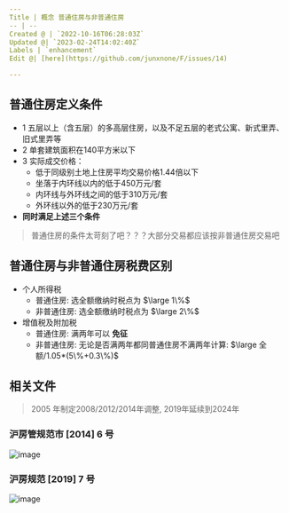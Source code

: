 ```yaml
---
Title | 概念 普通住房与非普通住房
-- | --
Created @ | `2022-10-16T06:28:03Z`
Updated @| `2023-02-24T14:02:40Z`
Labels | `enhancement`
Edit @| [here](https://github.com/junxnone/F/issues/14)

---
```


## 普通住房定义条件

- 1 五层以上（含五层）的多高层住房，以及不足五层的老式公寓、新式里弄、旧式里弄等
- 2 单套建筑面积在140平方米以下
- 3 实际成交价格：
  - 低于同级别土地上住房平均交易价格1.44倍以下
  - 坐落于内环线以内的低于450万元/套
  - 内环线与外环线之间的低于310万元/套
  - 外环线以外的低于230万元/套
- **同时满足上述三个条件**

> 普通住房的条件太苛刻了吧？？？大部分交易都应该按非普通住房交易吧

## 普通住房与非普通住房税费区别

- 个人所得税
  - 普通住房: 选全额缴纳时税点为 $\large 1\%$
  - 非普通住房: 选全额缴纳时税点为 $\large 2\%$
- 增值税及附加税
  - 普通住房: 满两年可以 **免征**
  - 非普通住房: 无论是否满两年都同普通住房不满两年计算: $\large 全额/1.05*(5\%+0.3\%)$

## 相关文件
> 2005 年制定2008/2012/2014年调整, 2019年延续到2024年

### 沪房管规范市 [2014] 6 号

![image](https://user-images.githubusercontent.com/2216970/196021699-836b2693-0575-4fb1-9a65-1e7ec72ed929.png)

### 沪房规范 [2019] 7 号

![image](https://user-images.githubusercontent.com/2216970/196021852-ee4288c0-5620-40cc-9f35-199292e8c1b6.png)


